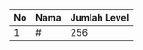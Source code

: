 | No | Nama            | Jumlah Level |
|----|-----------------|--------------|
| 1  | #    |    256        |
